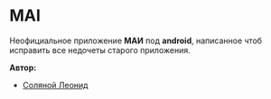 # MAI
Неофициальное приложение **МАИ** под **android**, написанное чтоб исправить все недочеты старого приложения.

**Автор:**
+ [Соляной Леонид](https://vk.com/seks_simvo1)
